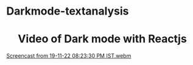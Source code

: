 # Darkmode-textanalysis

<h1 align="center">Video of Dark mode with Reactjs</h1>

[Screencast from 19-11-22 08:23:30 PM IST.webm](https://user-images.githubusercontent.com/89856438/202857656-4905c34a-860d-4c9f-878f-32ef2cf45352.webm)
